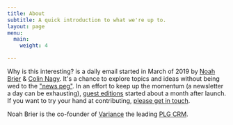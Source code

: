 ```yaml
---
title: About
subtitle: A quick introduction to what we're up to.
layout: page
menu:
  main:
    weight: 4

---
```

Why is this interesting? is a daily email started in March of 2019 by [Noah Brier](https://twitter.com/heyitsnoah) & [Colin Nagy](https://twitter.com/cjn). It's a chance to explore topics and ideas without being wed to the ["news peg"](https://whyisthisinteresting.substack.com/p/why-is-this-interesting-thursday-f1d). In an effort to keep up the momentum (a newsletter a day can be exhausting), [guest editions](/contributors) started about a month after launch. If you want to try your hand at contributing, [please get in touch](/contact).

Noah Brier is the co-founder of [Variance](https://www.variance.com) the leading [PLG CRM](https://www.variance.com/land/plg-crm).
